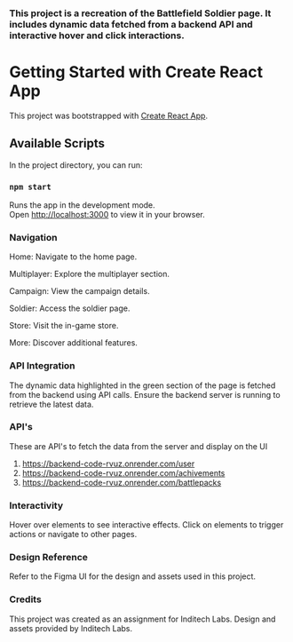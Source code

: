 

### This project is a recreation of the Battlefield Soldier page. It includes dynamic data fetched from a backend API and interactive hover and click interactions.


# Getting Started with Create React App

This project was bootstrapped with [Create React App](https://github.com/facebook/create-react-app).

## Available Scripts

In the project directory, you can run:

### `npm start`

Runs the app in the development mode.\
Open [http://localhost:3000](http://localhost:3000) to view it in your browser.

### Navigation
Home: Navigate to the home page.

Multiplayer: Explore the multiplayer section.

Campaign: View the campaign details.

Soldier: Access the soldier page.

Store: Visit the in-game store.

More: Discover additional features.

### API Integration
The dynamic data highlighted in the green section of the page is fetched from the backend using API calls.
Ensure the backend server is running to retrieve the latest data.

### API's

These are API's to fetch the data from the server and display on the UI
1) https://backend-code-rvuz.onrender.com/user
2) https://backend-code-rvuz.onrender.com/achivements
3) https://backend-code-rvuz.onrender.com/battlepacks

### Interactivity
Hover over elements to see interactive effects.
Click on elements to trigger actions or navigate to other pages.

### Design Reference
Refer to the Figma UI for the design and assets used in this project.

### Credits
This project was created as an assignment for Inditech Labs.
Design and assets provided by Inditech Labs.